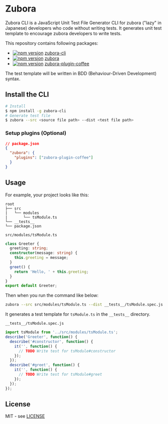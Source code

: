 # Zubora

Zubora CLI is a JavaScript Unit Test File Generator CLI for zubora ("lazy" in Japanese) developers who code without writing tests. It generates unit test template to encourage zubora developers to write tests.

This repository contains following packages:

- [![npm version](https://badge.fury.io/js/zubora-cli.svg)](https://badge.fury.io/js/zubora-cli) [zubora-cli](https://www.npmjs.com/package/zubora-cli)
- [![npm version](https://badge.fury.io/js/zubora.svg)](https://badge.fury.io/js/zubora) [zubora](https://www.npmjs.com/package/zubora)
- [![npm version](https://badge.fury.io/js/zubora-plugin-coffee.svg)](https://badge.fury.io/js/zubora-plugin-coffee) [zubora-plugin-coffee](https://www.npmjs.com/package/zubora-plugin-coffee)

The test template will be written in BDD (Behaviour-Driven Development) syntax.

## Install the CLI

```sh
# Install
$ npm install -g zubora-cli
# Generate test file
$ zubora --src <source file path> --dist <test file path>
```

### Setup plugins (Optional)

```json
// package.json
{
  "zubora": {
    "plugins": ["zubora-plugin-coffee"]
  }
}
```

## Usage

For example, your project looks like this:

```null
root
├── src
|   └── modules
|       └── tsModule.ts
└── __tests__
└── package.json
```

`src/modules/tsModule.ts`

```typescript
class Greeter {
  greeting: string;
  constructor(message: string) {
    this.greeting = message;
  }
  greet() {
    return 'Hello, ' + this.greeting;
  }
}
export default Greeter;
```

Then when you run the command like below:

```sh
zubora --src src/modules/tsModule.ts --dist __tests__/tsModule.spec.js
```

It generates a test template for `tsModule.ts` in the `__tests__` directory.

`__tests__/tsModule.spec.js`

```javascript
import tsModule from '../src/modules/tsModule.ts';
describe('Greeter', function() {
  describe('#constructor', function() {
    it('', function() {
      // TODO Write test for tsModule#constructor
    });
  });
  describe('#greet', function() {
    it('', function() {
      // TODO Write test for tsModule#greet
    });
  });
});
```

## License

MIT - see [LICENSE](https://github.com/wataruoguchi/zubora/blob/master/LICENSE)
